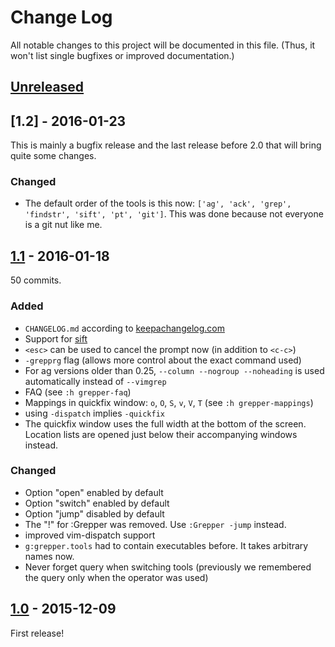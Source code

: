# Change Log

All notable changes to this project will be documented in this file. (Thus, it
won't list single bugfixes or improved documentation.)

## [Unreleased]

## [1.2] - 2016-01-23

This is mainly a bugfix release and the last release before 2.0 that will bring
quite some changes.

### Changed

- The default order of the tools is this now: `['ag', 'ack', 'grep', 'findstr',
  'sift', 'pt', 'git']`. This was done because not everyone is a git nut like
  me.

## [1.1] - 2016-01-18

50 commits.

### Added
- `CHANGELOG.md` according to [keepachangelog.com](http://keepachangelog.com)
- Support for [sift](https://sift-tool.org)
- `<esc>` can be used to cancel the prompt now (in addition to `<c-c>`)
- `-grepprg` flag (allows more control about the exact command used)
- For ag versions older than 0.25, `--column --nogroup --noheading` is used
  automatically instead of `--vimgrep`
- FAQ (see `:h grepper-faq`)
- Mappings in quickfix window: `o`, `O`, `S`, `v`, `V`, `T` (see `:h
  grepper-mappings`)
- using `-dispatch` implies `-quickfix`
- The quickfix window uses the full width at the bottom of the screen. Location
  lists are opened just below their accompanying windows instead.

### Changed
- Option "open" enabled by default
- Option "switch" enabled by default
- Option "jump" disabled by default
- The "!" for :Grepper was removed. Use `:Grepper -jump` instead.
- improved vim-dispatch support
- `g:grepper.tools` had to contain executables before. It takes arbitrary names
  now.
- Never forget query when switching tools (previously we remembered the query
  only when the operator was used)

## [1.0] - 2015-12-09
First release!

[Unreleased]: https://github.com/mhinz/vim-grepper/compare/v1.2...HEAD
[1.1]: https://github.com/mhinz/vim-grepper/compare/v1.1...v1.2
[1.1]: https://github.com/mhinz/vim-grepper/compare/v1.0...v1.1
[1.0]: https://github.com/mhinz/vim-grepper/compare/8b9234f...v1.0
